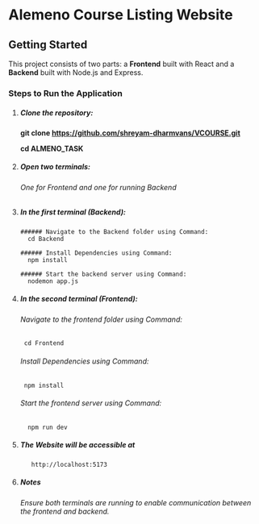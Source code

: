 # Alemeno Course Listing Website

## Getting Started

This project consists of two parts: a **Frontend** built with React and a **Backend** built with Node.js and Express.

### Steps to Run the Application

1. ##### Clone the repository:
   
   **git clone https://github.com/shreyam-dharmvans/VCOURSE.git**

   **cd ALMENO_TASK**
   

2. ##### Open two terminals:
   ###### One for Frontend and one for running Backend

3. ##### In the first terminal (Backend):

       ###### Navigate to the Backend folder using Command:
         cd Backend

       ###### Install Dependencies using Command:
         npm install

       ###### Start the backend server using Command:
         nodemon app.js

4.  ##### In the second terminal (Frontend):

       ###### Navigate to the frontend folder using Command:
         cd Frontend

       ###### Install Dependencies using Command:
         npm install

       ###### Start the frontend server using Command:
          npm run dev

5. ##### The Website will be accessible at 
          http://localhost:5173 

6. ##### Notes

    ###### Ensure both terminals are running to enable communication between the frontend and backend.
 
       

   
